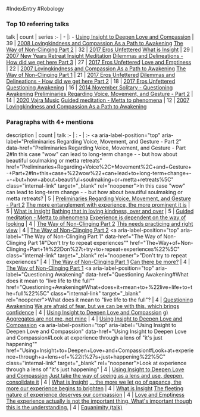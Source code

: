 #IndexEntry #Robology

### Top 10 referring talks
talk | count | series
:- | - |: -
<a data-href="Using Insight to Deepen Love and Compassion" href="Using+Insight+to+Deepen+Love+and+Compassion" class="internal-link" target="_blank" rel="noopener">Using Insight to Deepen Love and Compassion</a> | 39 | <a data-href="2008 Lovingkindness and Compassion As a Path to Awakening" href="2008+Lovingkindness+and+Compassion+As+a+Path+to+Awakening" class="internal-link" target="_blank" rel="noopener">2008 Lovingkindness and Compassion As a Path to Awakening</a>
<a data-href="The Way of Non-Clinging Part 2" href="The+Way+of+Non-Clinging+Part+2" class="internal-link" target="_blank" rel="noopener">The Way of Non-Clinging Part 2</a> | 32 | <a data-href="2017 Eros Unfettered" href="2017+Eros+Unfettered" class="internal-link" target="_blank" rel="noopener">2017 Eros Unfettered</a>
<a data-href="What is Insight" href="What+is+Insight" class="internal-link" target="_blank" rel="noopener">What is Insight</a> | 29 | <a data-href="2007 New Years Retreat Insight Meditation" href="2007+New+Years+Retreat+Insight+Meditation" class="internal-link" target="_blank" rel="noopener">2007 New Years Retreat Insight Meditation</a>
<a data-href="Dilemmas and Delineations - How did we get here Part 3" href="Dilemmas+and+Delineations+-+How+did+we+get+here+Part+3" class="internal-link" target="_blank" rel="noopener">Dilemmas and Delineations - How did we get here Part 3</a> | 27 | <a data-href="2017 Eros Unfettered" href="2017+Eros+Unfettered" class="internal-link" target="_blank" rel="noopener">2017 Eros Unfettered</a>
<a data-href="Love and Emptiness" href="Love+and+Emptiness" class="internal-link" target="_blank" rel="noopener">Love and Emptiness</a> | 22 | <a data-href="2007 Lovingkindness and Compassion As a Path to Awakening" href="2007+Lovingkindness+and+Compassion+As+a+Path+to+Awakening" class="internal-link" target="_blank" rel="noopener">2007 Lovingkindness and Compassion As a Path to Awakening</a>
<a data-href="The Way of Non-Clinging Part 1" href="The+Way+of+Non-Clinging+Part+1" class="internal-link" target="_blank" rel="noopener">The Way of Non-Clinging Part 1</a> | 21 | <a data-href="2017 Eros Unfettered" href="2017+Eros+Unfettered" class="internal-link" target="_blank" rel="noopener">2017 Eros Unfettered</a>
<a data-href="Dilemmas and Delineations - How did we get here Part 2" href="Dilemmas+and+Delineations+-+How+did+we+get+here+Part+2" class="internal-link" target="_blank" rel="noopener">Dilemmas and Delineations - How did we get here Part 2</a> | 18 | <a data-href="2017 Eros Unfettered" href="2017+Eros+Unfettered" class="internal-link" target="_blank" rel="noopener">2017 Eros Unfettered</a>
<a data-href="Questioning Awakening" href="Questioning+Awakening" class="internal-link" target="_blank" rel="noopener">Questioning Awakening</a> | 16 | <a data-href="2014 November Solitary - Questioning Awakening" href="2014+November+Solitary+-+Questioning+Awakening" class="internal-link" target="_blank" rel="noopener">2014 November Solitary - Questioning Awakening</a>
<a data-href="Preliminaries Regarding Voice, Movement, and Gesture - Part 2" href="Preliminaries+Regarding+Voice%2C+Movement%2C+and+Gesture+-+Part+2" class="internal-link" target="_blank" rel="noopener">Preliminaries Regarding Voice, Movement, and Gesture - Part 2</a> | 14 | <a data-href="2020 Vajra Music" href="2020+Vajra+Music" class="internal-link" target="_blank" rel="noopener">2020 Vajra Music</a>
<a data-href="Guided meditation - Metta to phenomena" href="Guided+meditation+-+Metta+to+phenomena" class="internal-link" target="_blank" rel="noopener">Guided meditation - Metta to phenomena</a> | 12 | <a data-href="2007 Lovingkindness and Compassion As a Path to Awakening" href="2007+Lovingkindness+and+Compassion+As+a+Path+to+Awakening" class="internal-link" target="_blank" rel="noopener">2007 Lovingkindness and Compassion As a Path to Awakening</a>

### Paragraphs with 4+ mentions
description | count | talk
:- | : - | :-
<a aria-label-position="top" aria-label="Preliminaries Regarding Voice, Movement, and Gesture - Part 2" data-href="Preliminaries Regarding Voice, Movement, and Gesture - Part 2#In this case "wow" can lead to long-term change - - but how about beautiful soulmaking or metta retreats\" href="Preliminaries+Regarding+Voice%2C+Movement%2C+and+Gesture+-+Part+2#In+this+case+%22wow%22+can+lead+to+long-term+change+-+-+but+how+about+beautiful+soulmaking+or+metta+retreats%5C" class="internal-link" target="_blank" rel="noopener">In this case &quot;wow&quot; can lead to long-term change - - but how about beautiful soulmaking or metta retreats?</a> | 5 | <a data-href="Preliminaries Regarding Voice, Movement, and Gesture - Part 2" href="Preliminaries+Regarding+Voice%2C+Movement%2C+and+Gesture+-+Part+2" class="internal-link" target="_blank" rel="noopener">Preliminaries Regarding Voice, Movement, and Gesture - Part 2</a>
<a aria-label-position="top" aria-label="What is Insight" data-href="What is Insight#The more entanglement with experience the more prominent it is\" href="What+is+Insight#The+more+entanglement+with+experience+the+more+prominent+it+is%5C" class="internal-link" target="_blank" rel="noopener">The more entanglement with experience, the more prominent it is</a> | 5 | <a data-href="What is Insight" href="What+is+Insight" class="internal-link" target="_blank" rel="noopener">What is Insight</a>
<a aria-label-position="top" aria-label="Guided meditation - Metta to phenomena" data-href="Guided meditation - Metta to phenomena#Bathing that in loving kindness over and over\" href="Guided+meditation+-+Metta+to+phenomena#Bathing+that+in+loving+kindness+over+and+over%5C" class="internal-link" target="_blank" rel="noopener">Bathing that in loving kindness, over and over</a> | 5 | <a data-href="Guided meditation - Metta to phenomena" href="Guided+meditation+-+Metta+to+phenomena" class="internal-link" target="_blank" rel="noopener">Guided meditation - Metta to phenomena</a>
<a aria-label-position="top" aria-label="The Way of Non-Clinging Part 2" data-href="The Way of Non-Clinging Part 2#Experience is dependent on the way of looking\" href="The+Way+of+Non-Clinging+Part+2#Experience+is+dependent+on+the+way+of+looking%5C" class="internal-link" target="_blank" rel="noopener">Experience is dependent on the way of looking</a> | 4 | <a data-href="The Way of Non-Clinging Part 2" href="The+Way+of+Non-Clinging+Part+2" class="internal-link" target="_blank" rel="noopener">The Way of Non-Clinging Part 2</a>
<a aria-label-position="top" aria-label="The Way of Non-Clinging Part 2" data-href="The Way of Non-Clinging Part 2#This needs practicing and right view\" href="The+Way+of+Non-Clinging+Part+2#This+needs+practicing+and+right+view%5C" class="internal-link" target="_blank" rel="noopener">This needs practicing and right view</a> | 4 | <a data-href="The Way of Non-Clinging Part 2" href="The+Way+of+Non-Clinging+Part+2" class="internal-link" target="_blank" rel="noopener">The Way of Non-Clinging Part 2</a>
<a aria-label-position="top" aria-label="The Way of Non-Clinging Part 1" data-href="The Way of Non-Clinging Part 1#"Don't try to repeat experiences"\" href="The+Way+of+Non-Clinging+Part+1#%22Don%27t+try+to+repeat+experiences%22%5C" class="internal-link" target="_blank" rel="noopener">&quot;Don&#x27;t try to repeat experiences&quot;</a> | 4 | <a data-href="The Way of Non-Clinging Part 1" href="The+Way+of+Non-Clinging+Part+1" class="internal-link" target="_blank" rel="noopener">The Way of Non-Clinging Part 1</a>
<a aria-label-position="top" aria-label="The Way of Non-Clinging Part 1" data-href="The Way of Non-Clinging Part 1#Can there be more\" href="The+Way+of+Non-Clinging+Part+1#Can+there+be+more%5C" class="internal-link" target="_blank" rel="noopener">Can there be more?</a> | 4 | <a data-href="The Way of Non-Clinging Part 1" href="The+Way+of+Non-Clinging+Part+1" class="internal-link" target="_blank" rel="noopener">The Way of Non-Clinging Part 1</a>
<a aria-label-position="top" aria-label="Questioning Awakening" data-href="Questioning Awakening#What does it mean to "live life to the full"\" href="Questioning+Awakening#What+does+it+mean+to+%22live+life+to+the+full%22%5C" class="internal-link" target="_blank" rel="noopener">What does it mean to &quot;live life to the full&quot;?</a> | 4 | <a data-href="Questioning Awakening" href="Questioning+Awakening" class="internal-link" target="_blank" rel="noopener">Questioning Awakening</a>
<a aria-label-position="top" aria-label="Using Insight to Deepen Love and Compassion" data-href="Using Insight to Deepen Love and Compassion#We are afraid of fear but we can be with this which brings confidence\" href="Using+Insight+to+Deepen+Love+and+Compassion#We+are+afraid+of+fear+but+we+can+be+with+this+which+brings+confidence%5C" class="internal-link" target="_blank" rel="noopener">We are afraid of fear, but we can be with this, which brings confidence</a> | 4 | <a data-href="Using Insight to Deepen Love and Compassion" href="Using+Insight+to+Deepen+Love+and+Compassion" class="internal-link" target="_blank" rel="noopener">Using Insight to Deepen Love and Compassion</a>
<a aria-label-position="top" aria-label="Using Insight to Deepen Love and Compassion" data-href="Using Insight to Deepen Love and Compassion#g Aggregates are not me not mine\" href="Using+Insight+to+Deepen+Love+and+Compassion#g+Aggregates+are+not+me+not+mine%5C" class="internal-link" target="_blank" rel="noopener">g) Aggregates are not me, not mine</a> | 4 | <a data-href="Using Insight to Deepen Love and Compassion" href="Using+Insight+to+Deepen+Love+and+Compassion" class="internal-link" target="_blank" rel="noopener">Using Insight to Deepen Love and Compassion</a>
<a aria-label-position="top" aria-label="Using Insight to Deepen Love and Compassion" data-href="Using Insight to Deepen Love and Compassion#Look at experience through a lens of "it's just happening"\" href="Using+Insight+to+Deepen+Love+and+Compassion#Look+at+experience+through+a+lens+of+%22it%27s+just+happening%22%5C" class="internal-link" target="_blank" rel="noopener">Look at experience through a lens of &quot;it&#x27;s just happening&quot;</a> | 4 | <a data-href="Using Insight to Deepen Love and Compassion" href="Using+Insight+to+Deepen+Love+and+Compassion" class="internal-link" target="_blank" rel="noopener">Using Insight to Deepen Love and Compassion</a>
<a aria-label-position="top" aria-label="What is Insight" data-href="What is Insight#Just take the way of seeing as a lens and use deepen consolidate it\" href="What+is+Insight#Just+take+the+way+of+seeing+as+a+lens+and+use+deepen+consolidate+it%5C" class="internal-link" target="_blank" rel="noopener">Just take the way of seeing as a lens and use, deepen, consolidate it</a> | 4 | <a data-href="What is Insight" href="What+is+Insight" class="internal-link" target="_blank" rel="noopener">What is Insight</a>
<a aria-label-position="top" aria-label="What is Insight" data-href="What is Insight# the more we let go of papanca the more our experience begins to brighten\" href="What+is+Insight#+the+more+we+let+go+of+papanca+the+more+our+experience+begins+to+brighten%5C" class="internal-link" target="_blank" rel="noopener">... the more we let go of papanca, the more our experience begins to brighten</a> | 4 | <a data-href="What is Insight" href="What+is+Insight" class="internal-link" target="_blank" rel="noopener">What is Insight</a>
<a aria-label-position="top" aria-label="Love and Emptiness" data-href="Love and Emptiness#The fleeting nature of experience deserves our compassion\" href="Love+and+Emptiness#The+fleeting+nature+of+experience+deserves+our+compassion%5C" class="internal-link" target="_blank" rel="noopener">The fleeting nature of experience deserves our compassion</a> | 4 | <a data-href="Love and Emptiness" href="Love+and+Emptiness" class="internal-link" target="_blank" rel="noopener">Love and Emptiness</a>
<a aria-label-position="top" aria-label="Equanimity (talk)" data-href="Equanimity (talk)#The experience actually is not the important thing What's important though this is the understanding \" href="Equanimity+%28talk%29#The+experience+actually+is+not+the+important+thing+What%27s+important+though+this+is+the+understanding+%5C" class="internal-link" target="_blank" rel="noopener">The experience actually is not the important thing. What&#x27;s important though this is the understanding.</a> | 4 | <a data-href="Equanimity (talk)" href="Equanimity+%28talk%29" class="internal-link" target="_blank" rel="noopener">Equanimity (talk)</a>

